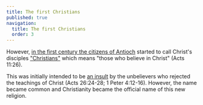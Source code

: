 ```yaml
---
title: The first Christians
published: true
navigation:
  title: The first Christians
  order: 3
---
```


However, [in the first century the citizens of Antioch](https://en.wikipedia.org/wiki/Christianity_in_the_1st_century) started to call Christ's disciples ["Christians"](/bible/concepts/christian) which means "those who believe in Christ" (Acts 11:26). 

This was initially intended to be [an insult](https://www.truthrightlydivided.com/why-are-we-called-christians/) by the unbelievers who rejected the teachings of Christ (Acts 26:24-28; 1 Peter 4:12-16). However, the name became common and Christianity became the official name of this new religion.
